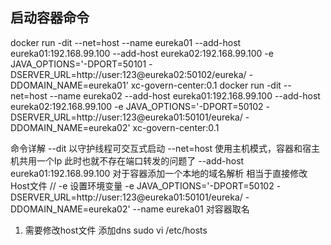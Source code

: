 ## 启动容器命令
docker run -dit --net=host --name eureka01 --add-host eureka01:192.168.99.100 --add-host eureka02:192.168.99.100 -e JAVA_OPTIONS='-DPORT=50101 -DSERVER_URL=http://user:123@eureka02:50102/eureka/ -DDOMAIN_NAME=eureka01' xc-govern-center:0.1
docker run -dit --net=host --name eureka02 --add-host eureka01:192.168.99.100 --add-host eureka02:192.168.99.100 -e JAVA_OPTIONS='-DPORT=50102 -DSERVER_URL=http://user:123@eureka01:50101/eureka/ -DDOMAIN_NAME=eureka02' xc-govern-center:0.1

 命令详解
   --dit 以守护线程可交互式启动
   --net=host  使用主机模式，容器和宿主机共用一个Ip 此时也就不存在端口转发的问题了
   --add-host eureka01:192.168.99.100 对于容器添加一个本地的域名解析 相当于直接修改Host文件
   // -e 设置环境变量
   -e JAVA_OPTIONS='-DPORT=50102 -DSERVER_URL=http://user:123@eureka01:50101/eureka/ -DDOMAIN_NAME=eureka02'
   --name eureka01 对容器取名
   
   
   
1. 需要修改host文件 添加dns 
    sudo vi /etc/hosts 
    
  